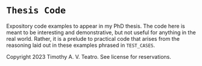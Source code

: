# `Thesis Code`

Expository code examples to appear in my PhD thesis. The code here is meant to
be interesting and demonstrative, but not useful for anything in the real world.
Rather, it is a prelude to practical code that arises from the reasoning laid
out in these examples phrased in `TEST_CASES`.

Copyright 2023 Timothy A. V. Teatro.
See license for reservations.
